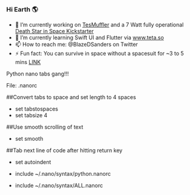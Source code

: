 ### Hi Earth 🌎

- 🔭 I’m currently working on [TesMuffler](https://github.com/OpenSourceIronman/Tes) and a 7 Watt fully operational [Death Star in Space Kickstarter](http://www.deathstarinspace.com)
- 🌱 I’m currently learning Swift UI and Flutter via www.teta.so
- 📫 How to reach me: @BlazeDSanders on Twitter
- ⚡ Fun fact: You can survive in space without a spacesuit for ~3 to 5 mins [LINK](http://teacherlink.ed.usu.edu/tlnasa/reference/imaginedvd/files/imagine/docs/ask_astro/answers/970603.html)

Python nano tabs gang!!!

File: .nanorc

##Convert tabs to space and set length to 4 spaces
- set tabstospaces
- set tabsize 4

##Use smooth scrolling of text
- set smooth

##Tab next line of code after hitting return key
- set autoindent

- include ~/.nano/syntax/python.nanorc
- include ~/.nano/syntax/ALL.nanorc
